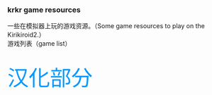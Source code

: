 ### krkr game resources

一些在模拟器上玩的游戏资源。（Some game resources to play on the Kirikiroid2.）<br>
游戏列表（game list）<br>
## 
<font color=#0099ff size=7 face="黑体">汉化部分</font>
